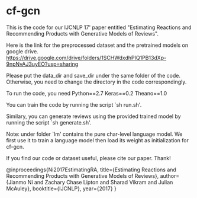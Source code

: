 # cf-gcn

This is the code for our IJCNLP 17' paper entitled "Estimating Reactions and Recommending Products with Generative Models of Reviews".


Here is the link for the preprocessed dataset and the pretrained models on google drive.
https://drive.google.com/drive/folders/1SCHWdxdhPIQ1PB13dXp-9npNvAJ3uyEO?usp=sharing

Please put the data_dir and save_dir under the same folder of the code. Otherwise, you need to change the directory in the code correspondingly. 

To run the code, you need 
Python==2.7
Keras==0.2 
Theano==1.0

You can train the code by running the script `sh run.sh'.

Similary, you can generate reviews using the provided trained model by running the script `sh generate.sh'.

Note: under folder `lm' contains the pure char-level language model. We first use it to train a language model then load its weight as initialization for cf-gcn.


If you find our code or dataset useful, please cite our paper. Thank!

@inproceedings{Ni2017EstimatingRA,
  title={Estimating Reactions and Recommending Products with Generative Models of Reviews},
  author={Jianmo Ni and Zachary Chase Lipton and Sharad Vikram and Julian McAuley},
  booktitle={IJCNLP},
  year={2017}
}

